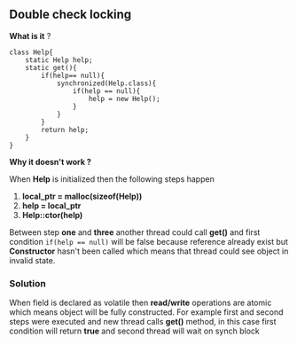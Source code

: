 ## Double check locking

**What is it** ? 
```
class Help{
	static Help help;
	static get(){
		if(help== null){
			synchronized(Help.class){
				if(help == null){
					help = new Help();
				}
			}
		}
		return help;
	}
}
```
**Why it doesn't work ?**

When **Help** is initialized then the following steps happen

1. **local_ptr = malloc(sizeof(Help))**
2. **help = local_ptr**
3. **Help::ctor(help)**

Between step **one** and **three** another thread could call **get()** and first condition `if(help == null)` will be false because reference already exist but **Constructor** hasn't been called which means that thread could see object in invalid state. 

### Solution

When field is declared as volatile then **read/write** operations are atomic which means object will be fully constructed. For example first and second steps were executed and new thread calls
**get()** method, in this case first condition will return **true** and second thread will wait on synch block

